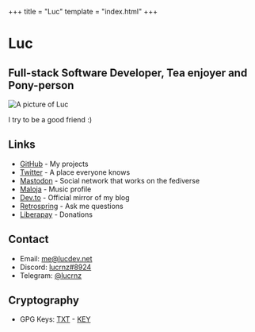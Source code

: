 +++
title = "Luc"
template = "index.html"
+++

# Luc
## Full-stack Software Developer, Tea enjoyer and Pony-person

![A picture of Luc](https://file.lucdev.net/system-avatars/luc/20230112-250.png)

I try to be a good friend :)

## Links

- [GitHub](https://github.com/lucrnz) - My projects
- [Twitter](https://twitter.com/@lucrnz) - A place everyone knows
- [Mastodon](https://pony.social/@luc) - Social network that works on the fediverse
- [Maloja](https://music.lucdev.net) - Music profile
- [Dev.to](https://dev.to/lucrnz) - Official mirror of my blog
- [Retrospring](https://retrospring.net/@luc) - Ask me questions
- [Liberapay](https://liberapay.com/lucrnz) - Donations

## Contact

- Email: [me@lucdev.net](mailto:me@lucdev.net)
- Discord: [lucrnz#8924](https://discord.com/users/1056533413915529267)
- Telegram: [@lucrnz](https://t.me/lucrnz)

## Cryptography
- GPG Keys: [TXT](https://file.lucdev.net/luc-gpg.txt) - [KEY](https://file.lucdev.net/luc-gpg.key)
